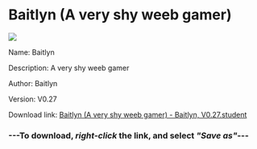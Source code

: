 # Baitlyn (A very shy weeb gamer)

<img src = "https://raw.githubusercontent.com/Arbiter1223/Koukou-Gurashi-Custom-Students/master/Students/Files/Baitlyn%20(A%20very%20shy%20weeb%20gamer).png">

Name: Baitlyn

Description: A very shy weeb gamer

Author: Baitlyn

Version: V0.27

Download link: <a href="https://raw.githubusercontent.com/Arbiter1223/Koukou-Gurashi-Custom-Students/master/Students/Files/Baitlyn%20(A%20very%20shy%20weeb%20gamer)%20-%20Baitlyn%2C%20V0.27.student">Baitlyn (A very shy weeb gamer) - Baitlyn, V0.27.student</a>

### ---**To download, _right-click_ the link, and select _"Save as"_**---

